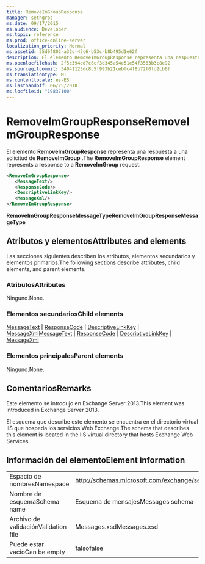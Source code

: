 ```yaml
---
title: RemoveImGroupResponse
manager: sethgros
ms.date: 09/17/2015
ms.audience: Developer
ms.topic: reference
ms.prod: office-online-server
localization_priority: Normal
ms.assetid: 55d6f802-a32c-45c6-b53c-b8b495d1e62f
description: El elemento RemoveImGroupResponse representa una respuesta a una solicitud de RemoveImGroup.
ms.openlocfilehash: 2f5c394ed7c6cf3d345a54e51e54f3563b3c8e92
ms.sourcegitcommit: 34041125dc8c5f993b21cebfc4f8b72f0fd2cb6f
ms.translationtype: MT
ms.contentlocale: es-ES
ms.lasthandoff: 06/25/2018
ms.locfileid: "19837100"
---
```

# <a name="removeimgroupresponse"></a><span data-ttu-id="70875-103">RemoveImGroupResponse</span><span class="sxs-lookup"><span data-stu-id="70875-103">RemoveImGroupResponse</span></span>

<span data-ttu-id="70875-104">El elemento **RemoveImGroupResponse** representa una respuesta a una solicitud de **RemoveImGroup** .</span><span class="sxs-lookup"><span data-stu-id="70875-104">The **RemoveImGroupResponse** element represents a response to a **RemoveImGroup** request.</span></span> 
  
```XML
<RemoveImGroupResponse>
   <MessageText/>
   <ResponseCode/>
   <DescriptiveLinkKey/>
   <MessageXml/>
</RemoveImGroupResponse>
```

 <span data-ttu-id="70875-105">**RemoveImGroupResponseMessageType**</span><span class="sxs-lookup"><span data-stu-id="70875-105">**RemoveImGroupResponseMessageType**</span></span>
## <a name="attributes-and-elements"></a><span data-ttu-id="70875-106">Atributos y elementos</span><span class="sxs-lookup"><span data-stu-id="70875-106">Attributes and elements</span></span>

<span data-ttu-id="70875-107">Las secciones siguientes describen los atributos, elementos secundarios y elementos primarios.</span><span class="sxs-lookup"><span data-stu-id="70875-107">The following sections describe attributes, child elements, and parent elements.</span></span>
  
### <a name="attributes"></a><span data-ttu-id="70875-108">Atributos</span><span class="sxs-lookup"><span data-stu-id="70875-108">Attributes</span></span>

<span data-ttu-id="70875-109">Ninguno.</span><span class="sxs-lookup"><span data-stu-id="70875-109">None.</span></span>
  
### <a name="child-elements"></a><span data-ttu-id="70875-110">Elementos secundarios</span><span class="sxs-lookup"><span data-stu-id="70875-110">Child elements</span></span>

<span data-ttu-id="70875-111">[MessageText](messagetext.md) | [ResponseCode](responsecode.md) | [DescriptiveLinkKey](descriptivelinkkey.md) | [MessageXml](messagexml.md)</span><span class="sxs-lookup"><span data-stu-id="70875-111">[MessageText](messagetext.md) | [ResponseCode](responsecode.md) | [DescriptiveLinkKey](descriptivelinkkey.md) | [MessageXml](messagexml.md)</span></span>
  
### <a name="parent-elements"></a><span data-ttu-id="70875-112">Elementos principales</span><span class="sxs-lookup"><span data-stu-id="70875-112">Parent elements</span></span>

<span data-ttu-id="70875-113">Ninguno.</span><span class="sxs-lookup"><span data-stu-id="70875-113">None.</span></span>
  
## <a name="remarks"></a><span data-ttu-id="70875-114">Comentarios</span><span class="sxs-lookup"><span data-stu-id="70875-114">Remarks</span></span>

<span data-ttu-id="70875-115">Este elemento se introdujo en Exchange Server 2013.</span><span class="sxs-lookup"><span data-stu-id="70875-115">This element was introduced in Exchange Server 2013.</span></span>
  
<span data-ttu-id="70875-116">El esquema que describe este elemento se encuentra en el directorio virtual IIS que hospeda los servicios Web Exchange.</span><span class="sxs-lookup"><span data-stu-id="70875-116">The schema that describes this element is located in the IIS virtual directory that hosts Exchange Web Services.</span></span>
  
## <a name="element-information"></a><span data-ttu-id="70875-117">Información del elemento</span><span class="sxs-lookup"><span data-stu-id="70875-117">Element information</span></span>

|||
|:-----|:-----|
|<span data-ttu-id="70875-118">Espacio de nombres</span><span class="sxs-lookup"><span data-stu-id="70875-118">Namespace</span></span>  <br/> |http://schemas.microsoft.com/exchange/services/2006/messages  <br/> |
|<span data-ttu-id="70875-119">Nombre de esquema</span><span class="sxs-lookup"><span data-stu-id="70875-119">Schema name</span></span>  <br/> |<span data-ttu-id="70875-120">Esquema de mensajes</span><span class="sxs-lookup"><span data-stu-id="70875-120">Messages schema</span></span>  <br/> |
|<span data-ttu-id="70875-121">Archivo de validación</span><span class="sxs-lookup"><span data-stu-id="70875-121">Validation file</span></span>  <br/> |<span data-ttu-id="70875-122">Messages.xsd</span><span class="sxs-lookup"><span data-stu-id="70875-122">Messages.xsd</span></span>  <br/> |
|<span data-ttu-id="70875-123">Puede estar vacío</span><span class="sxs-lookup"><span data-stu-id="70875-123">Can be empty</span></span>  <br/> |<span data-ttu-id="70875-124">falso</span><span class="sxs-lookup"><span data-stu-id="70875-124">false</span></span>  <br/> |
   

